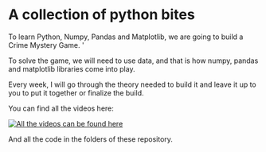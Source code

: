 #  A collection of python bites

To learn Python, Numpy, Pandas and Matplotlib, we are going to build a Crime Mystery Game. '

To solve the game, we will need to use data, and that is how numpy, pandas and matplotlib libraries come into play.

Every week, I will go through the theory needed to build it and leave it up to you to put it together or finalize the build.

You can find all the videos here:

[![All the videos can be found here](https://img.youtube.com/vi/ZgqnPYmEcXw/0.jpg)](https://www.youtube.com/watch?v=ZgqnPYmEcXw&list=PLDz00l_jz6zzI8iPHyXka89gISYkwxk3e)

And all the code in the folders of these repository.

